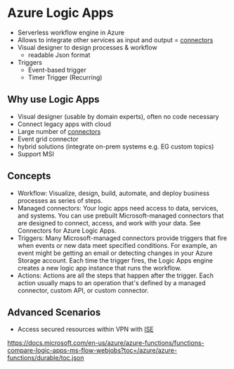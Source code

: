# Azure Logic Apps


* Serverless workflow engine in Azure
* Allows to integrate other services as input and output = [connectors](https://docs.microsoft.com/en-us/azure/connectors/apis-list)
* Visual designer to design processes & workflow
  * readable Json format
* Triggers
  * Event-based trigger
  * Timer Trigger (Recurring)

## Why use Logic Apps
* Visual designer (usable by domain experts), often no code necessary
* Connect legacy apps with cloud
* Large number of [connectors](https://docs.microsoft.com/en-us/azure/connectors/apis-list)
* Event grid connector
* hybrid solutions (integrate on-prem systems e.g. EG custom topics)
* Support MSI

## Concepts

* Workflow: Visualize, design, build, automate, and deploy business processes as series of steps.
* Managed connectors: Your logic apps need access to data, services, and systems. You can use prebuilt Microsoft-managed connectors that are designed to connect, access, and work with your data. See Connectors for Azure Logic Apps.
* Triggers: Many Microsoft-managed connectors provide triggers that fire when events or new data meet specified conditions. For example, an event might be getting an email or detecting changes in your Azure Storage account. Each time the trigger fires, the Logic Apps engine creates a new logic app instance that runs the workflow.
* Actions: Actions are all the steps that happen after the trigger. Each action usually maps to an operation that's defined by a managed connector, custom API, or custom connector.

## Advanced Scenarios
* Access secured resources within VPN with [ISE](https://docs.microsoft.com/en-us/azure/logic-apps/connect-virtual-network-vnet-isolated-environment-overview)

https://docs.microsoft.com/en-us/azure/azure-functions/functions-compare-logic-apps-ms-flow-webjobs?toc=/azure/azure-functions/durable/toc.json